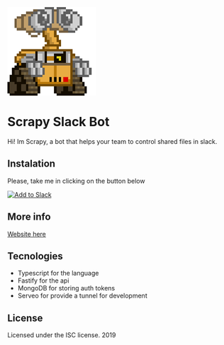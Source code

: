 ![Scrapy image like wall-e](./public/scrapy@200.png)

# Scrapy Slack Bot

Hi! Im Scrapy, a bot that helps your team to control shared files in slack.

## Instalation

Please, take me in clicking on the button below

<a href="https://slack.com/oauth/v2/authorize?client_id=12052861009.553791303268&scope=files:read,files:write,chat:write,chat:write.customize,chat:write.public,commands&user_scope=files:write,files:read,chat:write"><img alt="Add to Slack" height="40" width="139" src="https://platform.slack-edge.com/img/add_to_slack.png" srcset="https://platform.slack-edge.com/img/add_to_slack.png 1x, https://platform.slack-edge.com/img/add_to_slack@2x.png 2x" /></a>

## More info

[Website here](https://sb.dbr.io/)

## Tecnologies

-   Typescript for the language
-   Fastify for the api
-   MongoDB for storing auth tokens
-   Serveo for provide a tunnel for development

## License

Licensed under the ISC license. 2019
